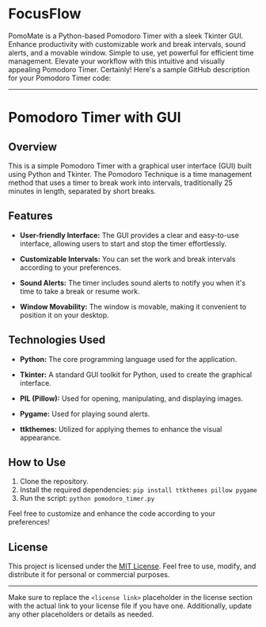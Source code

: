 # FocusFlow
PomoMate is a Python-based Pomodoro Timer with a sleek Tkinter GUI. Enhance productivity with customizable work and break intervals, sound alerts, and a movable window. Simple to use, yet powerful for efficient time management. Elevate your workflow with this intuitive and visually appealing Pomodoro Timer.
Certainly! Here's a sample GitHub description for your Pomodoro Timer code:

---

# Pomodoro Timer with GUI

## Overview

This is a simple Pomodoro Timer with a graphical user interface (GUI) built using Python and Tkinter. The Pomodoro Technique is a time management method that uses a timer to break work into intervals, traditionally 25 minutes in length, separated by short breaks.

## Features

- **User-friendly Interface:** The GUI provides a clear and easy-to-use interface, allowing users to start and stop the timer effortlessly.

- **Customizable Intervals:** You can set the work and break intervals according to your preferences.

- **Sound Alerts:** The timer includes sound alerts to notify you when it's time to take a break or resume work.

- **Window Movability:** The window is movable, making it convenient to position it on your desktop.

## Technologies Used

- **Python:** The core programming language used for the application.

- **Tkinter:** A standard GUI toolkit for Python, used to create the graphical interface.

- **PIL (Pillow):** Used for opening, manipulating, and displaying images.

- **Pygame:** Used for playing sound alerts.

- **ttkthemes:** Utilized for applying themes to enhance the visual appearance.

## How to Use

1. Clone the repository.
2. Install the required dependencies: `pip install ttkthemes pillow pygame`
3. Run the script: `python pomodoro_timer.py`

Feel free to customize and enhance the code according to your preferences!

## License

This project is licensed under the [MIT License](LICENSE.md). Feel free to use, modify, and distribute it for personal or commercial purposes.

---

Make sure to replace the `<license link>` placeholder in the license section with the actual link to your license file if you have one. Additionally, update any other placeholders or details as needed.
